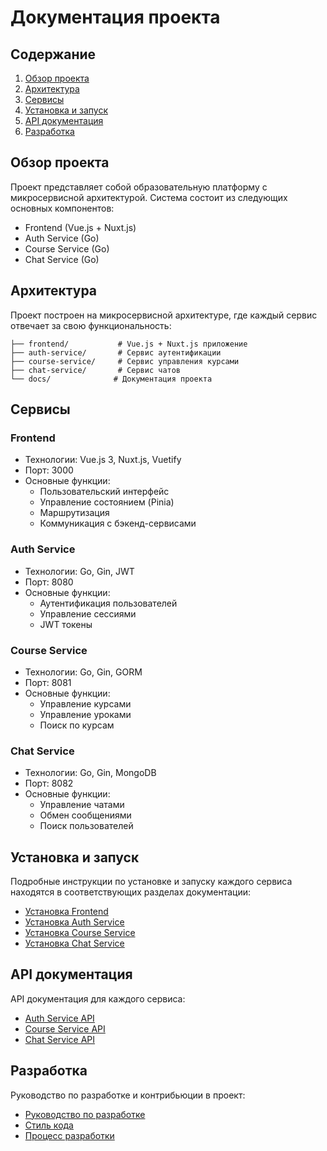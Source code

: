 # Документация проекта

## Содержание
1. [Обзор проекта](#обзор-проекта)
2. [Архитектура](#архитектура)
3. [Сервисы](#сервисы)
4. [Установка и запуск](#установка-и-запуск)
5. [API документация](#api-документация)
6. [Разработка](#разработка)

## Обзор проекта
Проект представляет собой образовательную платформу с микросервисной архитектурой. Система состоит из следующих основных компонентов:

- Frontend (Vue.js + Nuxt.js)
- Auth Service (Go)
- Course Service (Go)
- Chat Service (Go)

## Архитектура
Проект построен на микросервисной архитектуре, где каждый сервис отвечает за свою функциональность:

```
├── frontend/           # Vue.js + Nuxt.js приложение
├── auth-service/       # Сервис аутентификации
├── course-service/     # Сервис управления курсами
├── chat-service/       # Сервис чатов
└── docs/              # Документация проекта
```

## Сервисы

### Frontend
- Технологии: Vue.js 3, Nuxt.js, Vuetify
- Порт: 3000
- Основные функции:
  - Пользовательский интерфейс
  - Управление состоянием (Pinia)
  - Маршрутизация
  - Коммуникация с бэкенд-сервисами

### Auth Service
- Технологии: Go, Gin, JWT
- Порт: 8080
- Основные функции:
  - Аутентификация пользователей
  - Управление сессиями
  - JWT токены

### Course Service
- Технологии: Go, Gin, GORM
- Порт: 8081
- Основные функции:
  - Управление курсами
  - Управление уроками
  - Поиск по курсам

### Chat Service
- Технологии: Go, Gin, MongoDB
- Порт: 8082
- Основные функции:
  - Управление чатами
  - Обмен сообщениями
  - Поиск пользователей

## Установка и запуск
Подробные инструкции по установке и запуску каждого сервиса находятся в соответствующих разделах документации:

- [Установка Frontend](frontend/installation.md)
- [Установка Auth Service](auth-service/installation.md)
- [Установка Course Service](course-service/installation.md)
- [Установка Chat Service](chat-service/installation.md)

## API документация
API документация для каждого сервиса:

- [Auth Service API](auth-service/api.md)
- [Course Service API](course-service/api.md)
- [Chat Service API](chat-service/api.md)

## Разработка
Руководство по разработке и контрибьюции в проект:

- [Руководство по разработке](development/guide.md)
- [Стиль кода](development/code-style.md)
- [Процесс разработки](development/workflow.md) 